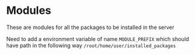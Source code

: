 # Modules
These are modules for all the packages to be installed in the server

Need to add a environment variable of name `MODULE_PREFIX` which should have path in the following way `/root/home/user/installed_packages`

